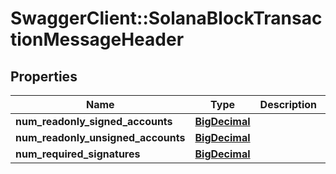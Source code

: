 # SwaggerClient::SolanaBlockTransactionMessageHeader

## Properties
Name | Type | Description | Notes
------------ | ------------- | ------------- | -------------
**num_readonly_signed_accounts** | [**BigDecimal**](BigDecimal.md) |  | [optional] 
**num_readonly_unsigned_accounts** | [**BigDecimal**](BigDecimal.md) |  | [optional] 
**num_required_signatures** | [**BigDecimal**](BigDecimal.md) |  | [optional] 

